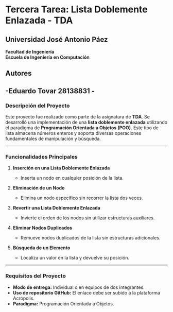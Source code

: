 # Tercera Tarea: Lista Doblemente Enlazada - TDA

## Universidad José Antonio Páez
**Facultad de Ingeniería**  
**Escuela de Ingeniería en Computación**

## Autores
**-Eduardo Tovar 28138831**
**-**
---

### Descripción del Proyecto
Este proyecto fue realizado como parte de la asignatura de **TDA**. Se desarrolló una implementación de una **lista doblemente enlazada** utilizando el paradigma de **Programación Orientada a Objetos (POO)**. Este tipo de lista almacena números enteros y soporta diversas operaciones fundamentales de manipulación y búsqueda.

---

### Funcionalidades Principales
1. **Inserción en una Lista Doblemente Enlazada**  
   - Inserta un nodo en cualquier posición de la lista.

2. **Eliminación de un Nodo**  
   - Elimina un nodo específico sin recorrer la lista dos veces.

3. **Revertir una Lista Doblemente Enlazada**  
   - Invierte el orden de los nodos sin utilizar estructuras auxiliares.

4. **Eliminar Nodos Duplicados**  
   - Remueve nodos duplicados de la lista sin estructuras adicionales.

5. **Búsqueda de un Elemento**  
   - Localiza un valor en la lista y devuelve su posición.

---

### Requisitos del Proyecto
- **Modo de entrega:** Individual o en equipos de dos integrantes.  
- **Uso de repositorio GitHub:** El enlace debe ser subido a la plataforma Acrópolis.  
- **Paradigma:** Programación Orientada a Objetos.  


